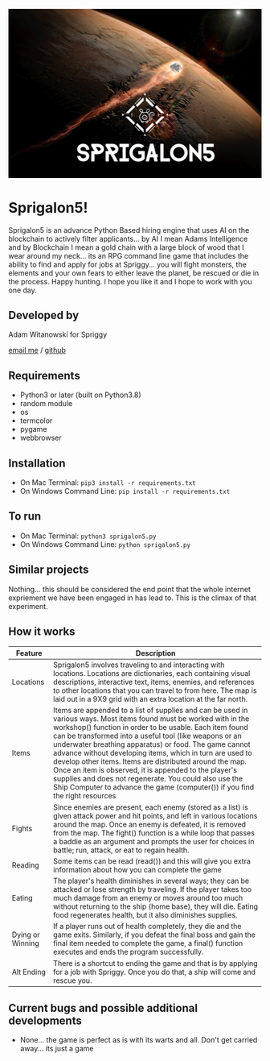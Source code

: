 ![alt text](coverart.png)


# Sprigalon5!

Sprigalon5 is an advance Python Based hiring engine that uses AI on the blockchain to actively filter applicants... by AI I mean Adams Intelligence and by Blockchain I mean a gold chain with a large block of wood that I wear around my neck... its an RPG command line game that includes the ability to find and apply for jobs at Spriggy... you will fight monsters, the elements and your own fears to either leave the planet, be rescued or die in the process.  Happy hunting. I hope you like it and I hope to work with you one day. 


## Developed by

Adam Witanowski for Spriggy

[email me](adam@spriggy.com.au) / [github](https://github.com/sprigalon5)


## Requirements

- Python3 or later (built on Python3.8)
- random module
- os
- termcolor
- pygame
- webbrowser

## Installation
- On Mac Terminal: `pip3 install -r requirements.txt`
- On Windows Command Line: `pip install -r requirements.txt`


## To run

- On Mac Terminal: `python3 sprigalon5.py`
- On Windows Command Line: `python sprigalon5.py`


## Similar projects

Nothing... this should be considered the end point that the
whole internet expriement we have been engaged in has lead to.
This is the climax of that experiment.

## How it works

| Feature | Description |
| ----------- | ----------- |
| Locations | Sprigalon5 involves traveling to and interacting with locations. Locations are dictionaries, each containing visual descriptions, interactive text, items, enemies, and references to other locations that you can travel to from here. The map is laid out in a 9X9 grid with an extra location at the far north. |
| Items | Items are appended to a list of supplies and can be used in various ways. Most items found must be worked with in the workshop() function in order to be usable. Each item found can be transformed into a useful tool (like weapons or an underwater breathing apparatus) or food. The game cannot advance without developing items, which in turn are used to develop other items. Items are distributed around the map. Once an item is observed, it is appended to the player's supplies and does not regenerate. You could also use the Ship Computer to advance the game (computer()) if you find the right resources |
| Fights | Since enemies are present, each enemy (stored as a list) is given attack power and hit points, and left in various locations around the map. Once an enemy is defeated, it is removed from the map. The fight() function is a while loop that passes a baddie as an argument and prompts the user for choices in battle; run, attack, or eat to regain health.|
| Reading | Some items can be read (read()) and this will give you extra information about how you can complete the game |
| Eating | The player's health diminishes in several ways; they can be attacked or lose strength by traveling. If the player takes too much damage from an enemy or moves around too much without returning to the ship (home base), they will die. Eating food regenerates health, but it also diminishes supplies.|
| Dying or Winning | If a player runs out of health completely, they die and the game exits. Similarly, if you defeat the final boss and gain the final item needed to complete the game, a final() function executes and ends the program successfully.|
| Alt Ending | There is a shortcut to ending the game and that is by applying for a job with Spriggy. Once you do that, a ship will come and rescue you. |


## Current bugs and possible additional developments

- None... the game is perfect as is with its warts and all.  Don't get carried away... its just a game

